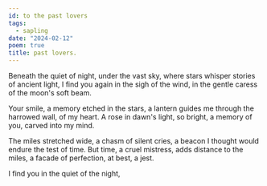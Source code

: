 ```yaml
---
id: to the past lovers
tags:
  - sapling
date: "2024-02-12"
poem: true
title: past lovers.
---
```


Beneath the quiet of night,
  under the vast sky,
  where stars whisper stories of ancient light,
  I find you again in the sigh of the wind,
  in the gentle caress of the moon's soft beam.

Your smile, a memory etched in the stars,
  a lantern guides me through the harrowed wall,
    of my heart.
  A rose in dawn's light, so bright,
    a memory of you, carved into my mind.

The miles stretched wide,
  a chasm of silent cries,
  a beacon I thought would endure the test of time.
    But time, a cruel mistress,
      adds distance to the miles,
      a facade of perfection, at best, a jest.

I find you in the quiet of the night,
